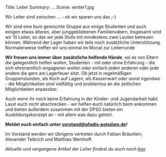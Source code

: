 Title: Leiter
Summary: ...
Scene: winter1.jpg

Wir Leiter sind zwischen ... - ok wir sparen uns das ;-)

Wir sind eine bunt gemischte Gruppe aus einige Studenten und auch einigen etwas älteren, aber junggebliebenen Familienvätern. Insgesamt sind wir 10 Leiter, so das wir jede Stufe mit mindestens zwei Leuten betreuen können. Während der Lager haben wir teils noch zusätzliche Unterstützung. Normalerweise treffen wir uns einmal im Monat zur Leiterrunde

**Wir freuen uns immer über zusätzliche helfende Hände**, sei es von Eltern die gelegentlich helfen wollen, Studenten - mit oder ohne Erfahrung - die sich ehrenamtlich engagieren wollen oder einfach jeden anderen oder jede andere die gern am Lagerfeuer sitzt. Ob jetzt in regelmäßigen Gruppenstunden, als Koch auf Lagern, als Kassenwart oder sonst irgendwo - die Möglichkeiten sind vielfältig und problemlos an die zeitlichen Möglichkeiten anpassbar.

Auch wenn ihr noch keine Erfahrung in der Kinder- und Jugendarbeit habt: Lasst euch nicht abschrecken - wir helfen euch natürlich beim ankommen und bieten außerdem zusammen mit der DPSG bieten ein Ausbildungskonzept an - mit allem was dazu gehört.

**Meldet euch einfach unter vorstand@pfadis-potsdam.de!**

Im Vorstand werden wir übrigens vertreten durch Fabian Bräunlein, Alexander Teibrich und Matthias Wemhoff.

*Aktuelle und vergangene Artikel der Leiter findest du auch noch [hier](/tag/leiter.html).*